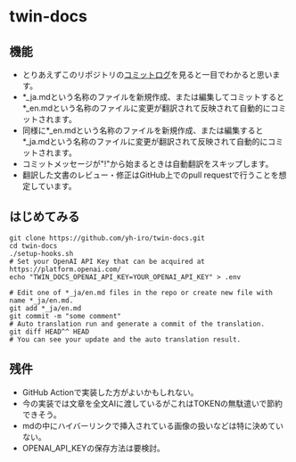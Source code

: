 # twin-docs

## 機能
- とりあえずこのリポジトリの[コミットログ](https://github.com/yh-iro/twin-docs/commits/main/)を見ると一目でわかると思います。
- \*_ja.mdという名称のファイルを新規作成、または編集してコミットすると\*_en.mdという名称のファイルに変更が翻訳されて反映されて自動的にコミットされます。
- 同様に\*_en.mdという名称のファイルを新規作成、または編集すると\*_ja.mdという名称のファイルに変更が翻訳されて反映されて自動的にコミットされます。
- コミットメッセージが"!"から始まるときは自動翻訳をスキップします。
- 翻訳した文書のレビュー・修正はGitHub上でのpull requestで行うことを想定しています。

## はじめてみる

```
git clone https://github.com/yh-iro/twin-docs.git
cd twin-docs
./setup-hooks.sh
# Set your OpenAI API Key that can be acquired at https://platform.openai.com/
echo "TWIN_DOCS_OPENAI_API_KEY=YOUR_OPENAI_API_KEY" > .env

# Edit one of *_ja/en.md files in the repo or create new file with name *_ja/en.md.
git add *_ja/en.md
git commit -m "some comment"
# Auto translation run and generate a commit of the translation.
git diff HEAD^^ HEAD
# You can see your update and the auto translation result.
```

## 残件
- GitHub Actionで実装した方がよいかもしれない。
- 今の実装では文章を全文AIに渡しているがこれはTOKENの無駄遣いで節約できそう。
- mdの中にハイバーリンクで挿入されている画像の扱いなどは特に決めていない。
- OPENAI_API_KEYの保存方法は要検討。
